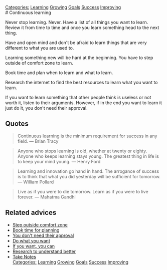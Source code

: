 [Categories:](../Categories/index.md) [Learning](../Categories/Learning.md) [Growing](../Categories/Growing.md) [Goals](../Categories/Goals.md) [Success](../Categories/Success.md) [Improving](../Categories/Improving.md)<br># Continuous learning

Never stop learning. Never. Have a list of all things you want to learn. Review it from time to time and once you learn something head to the next thing.

Have and open mind and don't be afraid to learn things that are very different to what you are used to.

Learning something new will be hard at the beginning. You have to step outside of comfort zone to learn.

Book time and plan when to learn and what to learn.

Research the internet to find the best resources to learn what you want to learn.

If you want to learn something that other people think is useless or not worth it, listen to their arguments. However, if in the end you want to learn it just do it, you don't need their approval.

## Quotes

> Continuous learning is the minimum requirement for success in any field. ― Brian Tracy

> Anyone who stops learning is old, whether at twenty or eighty. Anyone who keeps learning stays young. The greatest thing in life is to keep your mind young. ― Henry Ford

> Learning and innovation go hand in hand. The arrogance of success is to think that what you did yesterday will be sufficient for tomorrow. ― William Pollard

> Live as if you were to die tomorrow. Learn as if you were to live forever. ― Mahatma Gandhi

## Related advices

- [Step outside comfort zone](../Step%20outside%20the%20Comfort%20Zone/index.md)
- [Book time for planning](../Book%20time%20for%20planning/index.md)
- [You don't need their approval](../You%20don't%20need%20their%20approval/index.md)
- [Do what you want](../Do%20what%20you%20want/index.md)
- [If you want, you can](../If%20you%20want%20you%20can/index.md)
- [Research to understand better](../Research%20to%20understand%20better/index.md)
- [Take Notes](../Take%20notes/index.md)<br>[Categories:](../Categories/index.md) [Learning](../Categories/Learning.md) [Growing](../Categories/Growing.md) [Goals](../Categories/Goals.md) [Success](../Categories/Success.md) [Improving](../Categories/Improving.md)